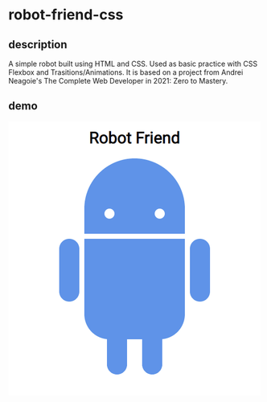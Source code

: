 # robot-friend-css

## description

A simple robot built using HTML and CSS. Used as basic practice with CSS Flexbox and Trasitions/Animations. It is based on a project from Andrei Neagoie's The Complete Web Developer in 2021: Zero to Mastery.

## demo

![](robofriendo.gif)
